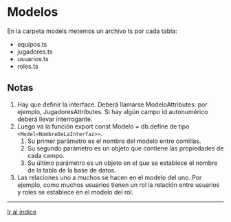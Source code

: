 # Modelos

En la carpeta models metemos un archivo ts por cada tabla:

- equipos.ts
- jugadores.ts
- usuarios.ts
- roles.ts

## Notas

1. Hay que definir la interface. Deberá llamarse ModeloAttributes: por ejemplo, JugadoresAttributes. Si hay algún campo id autonumérico deberá llevar interrogante.
1. Luego va la función export const Modelo = db.define de tipo `<Model<NombreDeLaInterfaz>>`.
   1. Su primer parámetro es el nombre del modelo entre comillas.
   1. Su segundo parámetro es un objeto que contiene las propiedades de cada campo.
   1. Su último parámetro es un objeto en el que se establece el nombre de la tabla de la base de datos.
1. Las relaciones uno a muchos se hacen en el modelo del uno. Por ejemplo, como muchos usuarios tienen un rol la relación entre usuarios y roles se establece en el modelo del rol.

---

[Ir al índice](indice.md)
